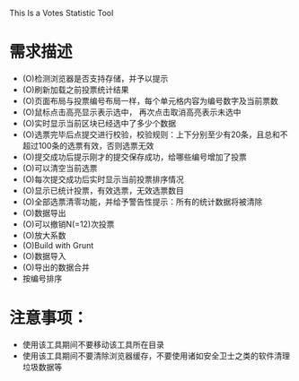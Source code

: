 This Is a Votes Statistic Tool

#   需求描述

* (O)检测浏览器是否支持存储，并予以提示
* (O)刷新加载之前投票统计结果
* (O)页面布局与投票编号布局一样，每个单元格内容为编号数字及当前票数
* (O)鼠标点击高亮显示表示选中， 再次点击取消高亮表示未选中
* (O)实时显示当前区块已经选中了多少个数据
* (O)选票完毕后点提交进行校验，校验规则：上下分别至少有20条，且总和不超过100条的选票有效，否则选票无效
* (O)提交成功后提示刚才的提交保存成功，给哪些编号增加了投票
* (O)可以清空当前选票
* (O)每次提交成功后实时显示当前投票排序情况
* (O)显示已统计投票，有效选票，无效选票数目
* (O)全部选票清零功能，并给予警告性提示：所有的统计数据将被清除
* (O)数据导出
* (O)可以撤销N(=12)次投票
* (O)放大系数
* (O)Build with Grunt
* (O)数据导入
* (O)导出的数据合并
* 按编号排序

# 注意事项：

* 使用该工具期间不要移动该工具所在目录
* 使用该工具期间不要清除浏览器缓存，不要使用诸如安全卫士之类的软件清理垃圾数据等
